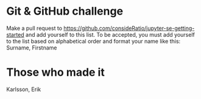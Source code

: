 # Git & GitHub challenge
Make a pull request to https://github.com/consideRatio/jupyter-se-getting-started and add yourself to this list. To be accepted, you must add yourself to the list based on alphabetical order and format your name like this: Surname, Firstname

# Those who made it
Karlsson, Erik

